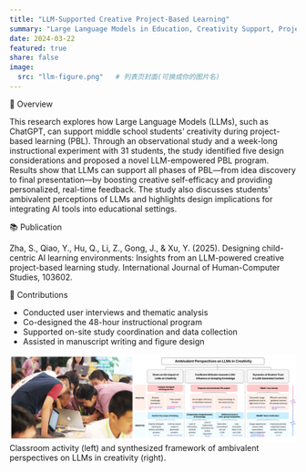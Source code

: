 ```yaml
---
title: "LLM-Supported Creative Project-Based Learning"
summary: "Large Language Models in Education, Creativity Support, Project-Based Learning, Human–AI Collaboration"
date: 2024-03-22
featured: true
share: false
image:
  src: "llm-figure.png"   # 列表页封面(可换成你的图片名)
---
```


<div class="section-card">
  <div class="section-title">🧩 Overview</div>
  <p>
    This research explores how Large Language Models (LLMs), such as ChatGPT, can support middle school students’ creativity during project-based learning (PBL).
    Through an observational study and a week-long instructional experiment with 31 students, the study identified five design considerations and proposed a novel LLM-empowered PBL program.
    Results show that LLMs can support all phases of PBL—from idea discovery to final presentation—by boosting creative self-efficacy and providing personalized, real-time feedback.
    The study also discusses students’ ambivalent perceptions of LLMs and highlights design implications for integrating AI tools into educational settings.
  </p>
</div>

<div class="section-card">
  <div class="section-title">📚 Publication</div>
  <p class="pub-item">
    Zha, S., Qiao, Y., <span class="pub-authors">Hu, Q.</span>, Li, Z., Gong, J., &amp; Xu, Y. (2025). 
    Designing child-centric AI learning environments: Insights from an LLM-powered creative project-based learning study. 
    <span class="pub-venue">International Journal of Human-Computer Studies</span>, 103602.
  </p>
</div>

<div class="section-card">
  <div class="section-title">🎯 Contributions</div>
  <ul class="tight-list">
    <li>Conducted user interviews and thematic analysis</li>
    <li>Co-designed the 48-hour instructional program</li>
    <li>Supported on-site study coordination and data collection</li>
    <li>Assisted in manuscript writing and figure design</li>
  </ul>
</div>

<!-- 直接在最底部插入图片（不使用卡片&无标题） -->
<img src="llm-figure.png" alt="LLM-supported PBL: classroom activity and framework figure">
<div class="fig-note">Classroom activity (left) and synthesized framework of ambivalent perspectives on LLMs in creativity (right).</div>
